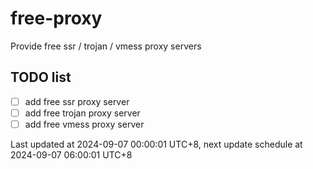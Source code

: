 
# free-proxy
Provide free ssr / trojan / vmess proxy servers


## TODO list
- [ ] add free ssr proxy server
- [ ] add free trojan proxy server
- [ ] add free vmess proxy server

Last updated at 2024-09-07 00:00:01 UTC+8, next update schedule at 2024-09-07 06:00:01 UTC+8

